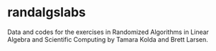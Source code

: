 # randalgslabs
Data and codes for the exercises in Randomized Algorithms in Linear Algebra and Scientific Computing by Tamara Kolda and Brett Larsen.
